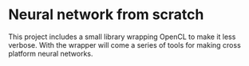 # Neural network from scratch

This project includes a small library wrapping OpenCL to make it less verbose.
With the wrapper will come a series of tools for making cross platform neural networks.
